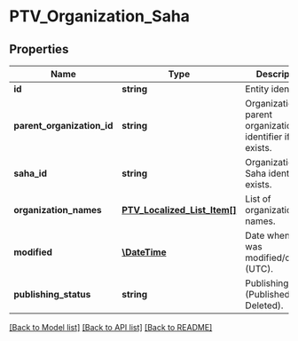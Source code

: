 # PTV_Organization_Saha

## Properties
Name | Type | Description | Notes
------------ | ------------- | ------------- | -------------
**id** | **string** | Entity identifier. | [optional] 
**parent_organization_id** | **string** | Organizations parent organization identifier if exists. | [optional] 
**saha_id** | **string** | Organizations Saha identifier if exists. | [optional] 
**organization_names** | [**PTV_Localized_List_Item[]**](PTV_Localized_List_Item.md) | List of organization names. | [optional] 
**modified** | [**\DateTime**](\DateTime.md) | Date when item was modified/created (UTC). | [optional] 
**publishing_status** | **string** | Publishing status (Published or Deleted). | [optional] 

[[Back to Model list]](../README.md#documentation-for-models) [[Back to API list]](../README.md#documentation-for-api-endpoints) [[Back to README]](../README.md)



